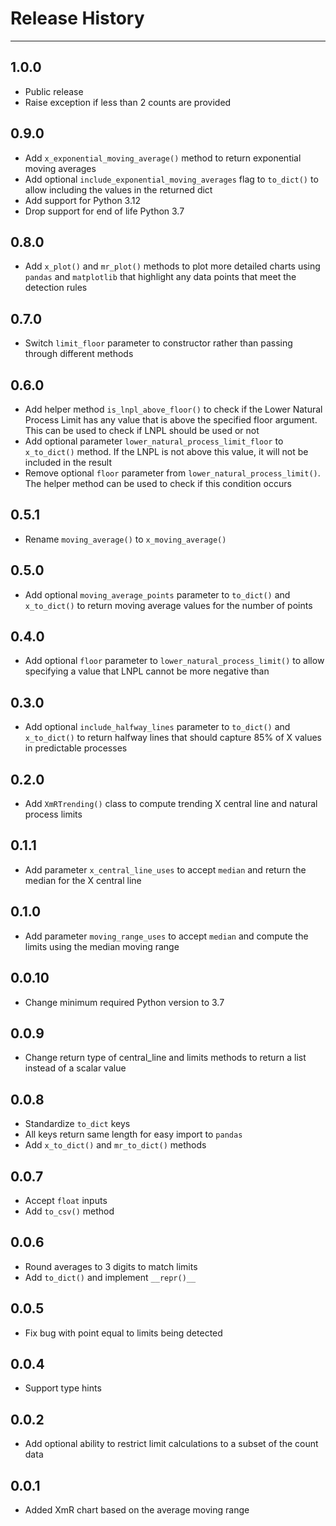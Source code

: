# Release History

---

## 1.0.0

- Public release
- Raise exception if less than 2 counts are provided

## 0.9.0

- Add `x_exponential_moving_average()` method to return exponential moving averages
- Add optional `include_exponential_moving_averages` flag to `to_dict()` to allow including the values in the returned dict
- Add support for Python 3.12
- Drop support for end of life Python 3.7

## 0.8.0

- Add `x_plot()` and `mr_plot()` methods to plot more detailed charts using `pandas` and `matplotlib` that highlight any data points that meet the detection rules

## 0.7.0

- Switch `limit_floor` parameter to constructor rather than passing through different methods

## 0.6.0

- Add helper method `is_lnpl_above_floor()` to check if the Lower Natural Process Limit has any value that is above the specified floor argument.  This can be used to check if LNPL should be used or not
- Add optional parameter `lower_natural_process_limit_floor` to `x_to_dict()` method.  If the LNPL is not above this value, it will not be included in the result
- Remove optional `floor` parameter from `lower_natural_process_limit()`.  The helper method can be used to check if this condition occurs

## 0.5.1

- Rename `moving_average()` to `x_moving_average()`

## 0.5.0

- Add optional `moving_average_points` parameter to `to_dict()` and `x_to_dict()` to return moving average values for the number of points

## 0.4.0

- Add optional `floor` parameter to `lower_natural_process_limit()` to allow specifying a value that LNPL cannot be more negative than

## 0.3.0

- Add optional `include_halfway_lines` parameter to `to_dict()` and `x_to_dict()` to return halfway lines that should capture 85% of X values in predictable processes  

## 0.2.0

- Add `XmRTrending()` class to compute trending X central line and natural process limits

## 0.1.1

- Add parameter `x_central_line_uses` to accept `median` and return the median for the X central line

## 0.1.0

- Add parameter `moving_range_uses` to accept `median` and compute the limits using the median moving range

## 0.0.10

- Change minimum required Python version to 3.7

## 0.0.9

- Change return type of central_line and limits methods to return a list instead of a scalar value

## 0.0.8

- Standardize `to_dict` keys
- All keys return same length for easy import to `pandas`
- Add `x_to_dict()` and `mr_to_dict()` methods

## 0.0.7

- Accept `float` inputs
- Add `to_csv()` method

## 0.0.6

- Round averages to 3 digits to match limits
- Add `to_dict()` and implement `__repr()__`

## 0.0.5

- Fix bug with point equal to limits being detected

## 0.0.4

- Support type hints

## 0.0.2

- Add optional ability to restrict limit calculations to a subset of the count data

## 0.0.1

- Added XmR chart based on the average moving range
